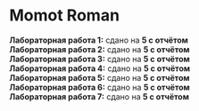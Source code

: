 # Momot Roman
<strong>Лабораторная работа 1:</strong> сдано на <strong>5 с отчётом</strong><br>
<strong>Лабораторная работа 2:</strong> сдано на <strong>5 с отчётом</strong><br>
<strong>Лабораторная работа 3:</strong> сдано на <strong>5 с отчётом</strong><br>
<strong>Лабораторная работа 4:</strong> сдано на <strong>5 с отчётом</strong><br>
<strong>Лабораторная работа 5:</strong> сдано на <strong>5 с отчётом</strong><br>
<strong>Лабораторная работа 6:</strong> сдано на <strong>5 с отчётом</strong><br>
<strong>Лабораторная работа 7:</strong> сдано на <strong>5 с отчётом</strong><br>
